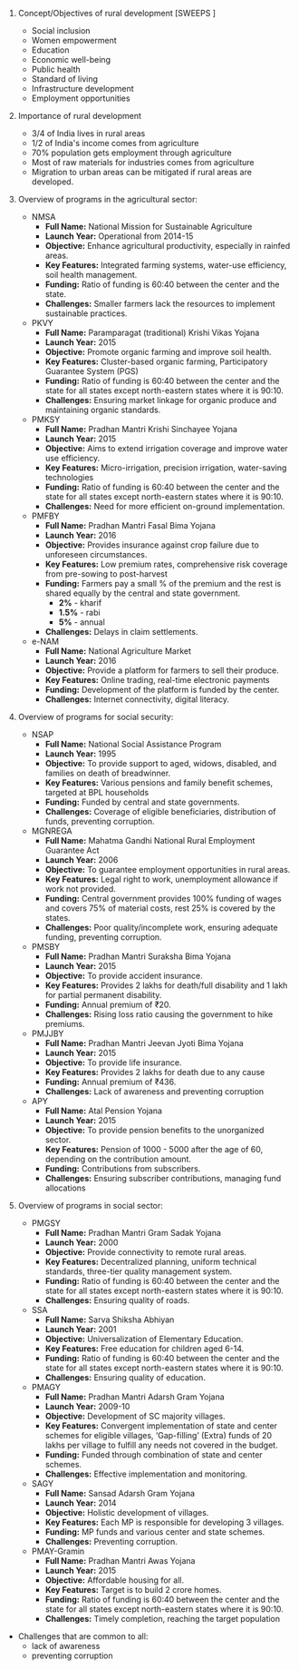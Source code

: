 1. Concept/Objectives of rural development [SWEEPS ]
	- Social inclusion
	- Women empowerment
	- Education
	- Economic well-being
	- Public health
	- Standard of living
	- Infrastructure development
	- Employment opportunities
2. Importance of rural development
	- 3/4 of India lives in rural areas
	- 1/2 of India's income comes from agriculture
	- 70% population gets employment through agriculture
	- Most of raw materials for industries comes from agriculture
	- Migration to urban areas can be mitigated if rural areas are developed.
3. Overview of programs in the agricultural sector:
	- NMSA
	    - **Full Name:** National Mission for Sustainable Agriculture
	    - **Launch Year:** Operational from 2014-15
	    - **Objective:** Enhance agricultural productivity, especially in rainfed areas.
	    - **Key Features:** Integrated farming systems, water-use efficiency, soil health management.
	    - **Funding:** Ratio of funding is 60:40 between the center and the state.
	    - **Challenges:** Smaller farmers lack the resources to implement sustainable practices.
	- PKVY
	    - **Full Name:** Paramparagat (traditional) Krishi Vikas Yojana
	    - **Launch Year:** 2015
	    - **Objective:** Promote organic farming and improve soil health.
	    - **Key Features:** Cluster-based organic farming, Participatory Guarantee System (PGS)
	    - **Funding:** Ratio of funding is 60:40 between the center and the state for all states except north-eastern states where it is 90:10.
	    - **Challenges:** Ensuring market linkage for organic produce and maintaining organic standards.
	- PMKSY
	    - **Full Name:** Pradhan Mantri Krishi Sinchayee Yojana
	    - **Launch Year:** 2015
	    - **Objective:** Aims to extend irrigation coverage and improve water use efficiency.
	    - **Key Features:** Micro-irrigation, precision irrigation, water-saving technologies
	    - **Funding:** Ratio of funding is 60:40 between the center and the state for all states except north-eastern states where it is 90:10.
	    - **Challenges:** Need for more efficient on-ground implementation.
	- PMFBY
	    - **Full Name:** Pradhan Mantri Fasal Bima Yojana
	    - **Launch Year:** 2016
	    - **Objective:** Provides insurance against crop failure due to unforeseen circumstances.
	    - **Key Features:** Low premium rates, comprehensive risk coverage from pre-sowing to post-harvest
	    - **Funding:** Farmers pay a small % of the premium and the rest is shared equally by the central and state government.
	        - **2%** - kharif
	        - **1.5%** - rabi
	        - **5%** - annual
	    - **Challenges:** Delays in claim settlements.
	- e-NAM
	    - **Full Name:** National Agriculture Market
	    - **Launch Year:** 2016
	    - **Objective:** Provide a platform for farmers to sell their produce.
	    - **Key Features:** Online trading, real-time electronic payments
	    - **Funding:** Development of the platform is funded by the center.
	    - **Challenges:** Internet connectivity, digital literacy.

4. Overview of programs for social security:
	- NSAP
	    - **Full Name:** National Social Assistance Program
	    - **Launch Year:** 1995
	    - **Objective:** To provide support to aged, widows, disabled, and families on death of breadwinner.
	    - **Key Features:** Various pensions and family benefit schemes, targeted at BPL households
	    - **Funding:** Funded by central and state governments.
	    - **Challenges:** Coverage of eligible beneficiaries, distribution of funds, preventing corruption.
	- MGNREGA
	    - **Full Name:** Mahatma Gandhi National Rural Employment Guarantee Act
	    - **Launch Year:** 2006
	    - **Objective:** To guarantee employment opportunities in rural areas.
	    - **Key Features:** Legal right to work, unemployment allowance if work not provided.
	    - **Funding:** Central government provides 100% funding of wages and covers 75% of material costs, rest 25% is covered by the states.
	    - **Challenges:** Poor quality/incomplete work, ensuring adequate funding, preventing corruption.
	- PMSBY
	    - **Full Name:** Pradhan Mantri Suraksha Bima Yojana
	    - **Launch Year:** 2015
	    - **Objective:** To provide accident insurance.
	    - **Key Features:** Provides 2 lakhs for death/full disability and 1 lakh for partial permanent disability.
	    - **Funding:** Annual premium of ₹20.
	    - **Challenges:** Rising loss ratio causing the government to hike premiums.
	- PMJJBY
	    - **Full Name:** Pradhan Mantri Jeevan Jyoti Bima Yojana
	    - **Launch Year:** 2015
	    - **Objective:** To provide life insurance.
	    - **Key Features:** Provides 2 lakhs for death due to any cause
	    - **Funding:** Annual premium of ₹436.
	    - **Challenges:** Lack of awareness and preventing corruption
	- APY
	    - **Full Name:** Atal Pension Yojana
	    - **Launch Year:** 2015
	    - **Objective:** To provide pension benefits to the unorganized sector.
	    - **Key Features:** Pension of 1000 - 5000 after the age of 60, depending on the contribution amount.
	    - **Funding:** Contributions from subscribers.
	    - **Challenges:** Ensuring subscriber contributions, managing fund allocations

5. Overview of programs in social sector:
	- PMGSY
	    - **Full Name:** Pradhan Mantri Gram Sadak Yojana
	    - **Launch Year:** 2000
	    - **Objective:** Provide connectivity to remote rural areas.
	    - **Key Features:** Decentralized planning, uniform technical standards, three-tier quality management system.
	    - **Funding:** Ratio of funding is 60:40 between the center and the state for all states except north-eastern states where it is 90:10.
	    - **Challenges:** Ensuring quality of roads.
	- SSA
	    - **Full Name:** Sarva Shiksha Abhiyan
	    - **Launch Year:** 2001
	    - **Objective:** Universalization of Elementary Education.
	    - **Key Features:** Free education for children aged 6-14.
	    - **Funding:** Ratio of funding is 60:40 between the center and the state for all states except north-eastern states where it is 90:10.
	    - **Challenges:** Ensuring quality of education.
	- PMAGY
	    - **Full Name:** Pradhan Mantri Adarsh Gram Yojana
	    - **Launch Year:** 2009-10
	    - **Objective:** Development of SC majority villages.
	    - **Key Features:** Convergent implementation of state and center schemes for eligible villages, ‘Gap-filling’ (Extra) funds of 20 lakhs per village to fulfill any needs not covered in the budget.
	    - **Funding:** Funded through combination of state and center schemes.
	    - **Challenges:** Effective implementation and monitoring.
	- SAGY
	    - **Full Name:** Sansad Adarsh Gram Yojana
	    - **Launch Year:** 2014
	    - **Objective:** Holistic development of villages.
	    - **Key Features:** Each MP is responsible for developing 3 villages.
	    - **Funding:** MP funds and various center and state schemes.
	    - **Challenges:** Preventing corruption.
	- PMAY-Gramin
	    - **Full Name:** Pradhan Mantri Awas Yojana
	    - **Launch Year:** 2015
	    - **Objective:** Affordable housing for all.
	    - **Key Features:** Target is to build 2 crore homes.
	    - **Funding:** Ratio of funding is 60:40 between the center and the state for all states except north-eastern states where it is 90:10.
	    - **Challenges:** Timely completion, reaching the target population
- Challenges that are common to all:
	- lack of awareness
	- preventing corruption